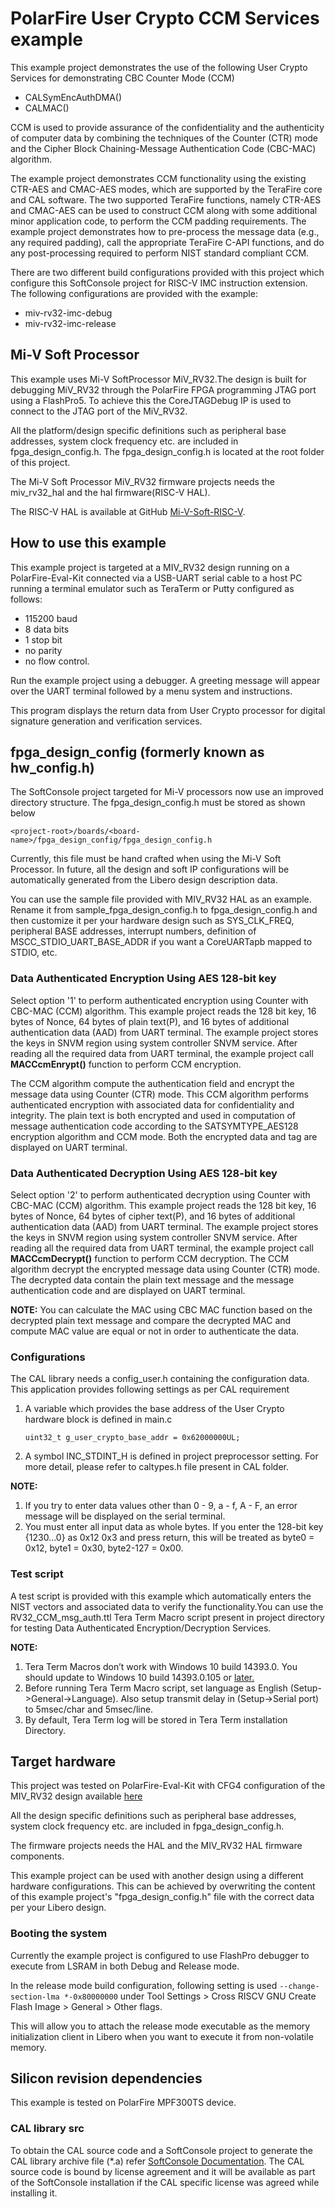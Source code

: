 ﻿PolarFire User Crypto CCM Services example
================================================================================
This example project demonstrates the use of the following User Crypto Services
for demonstrating CBC Counter Mode (CCM)

 - CALSymEncAuthDMA()
 - CALMAC()
    
CCM is used to provide assurance of the confidentiality and the authenticity 
of computer data by combining the techniques of the Counter (CTR) mode and the 
Cipher Block Chaining-Message Authentication Code (CBC-MAC) algorithm.  

The example project demonstrates CCM functionality using the existing CTR-AES 
and CMAC-AES modes, which are supported by the TeraFire core and CAL software. 
The two supported TeraFire functions, namely CTR-AES and CMAC-AES can be used 
to construct CCM along with some additional minor application code, to perform 
the CCM padding requirements. The example project demonstrates how to pre-process
the message data (e.g., any required padding), call the appropriate TeraFire 
C-API functions, and do any post-processing required to perform NIST standard 
compliant CCM.

There are two different build configurations provided with this project which
configure this SoftConsole project for RISC-V IMC instruction extension. 
The following configurations are provided with the example:

  - miv-rv32-imc-debug
  - miv-rv32-imc-release

Mi-V Soft Processor
--------------------------------------------------------------------------------
This example uses Mi-V SoftProcessor MiV_RV32.The design is built for debugging
MiV_RV32 through the PolarFire FPGA programming JTAG port using a FlashPro5.
To achieve this the CoreJTAGDebug IP is used to connect to the JTAG port of the
MiV_RV32.

All the platform/design specific definitions such as peripheral base addresses,
system clock frequency etc. are included in fpga_design_config.h. The
fpga_design_config.h is located at the root folder of this project.

The Mi-V Soft Processor MiV_RV32 firmware projects needs the miv_rv32_hal and 
the hal firmware(RISC-V HAL).

The RISC-V HAL is available at GitHub [Mi-V-Soft-RISC-V](https://mi-v-ecosystem.github.io/redirects/platform).

How to use this example
--------------------------------------------------------------------------------
This example project is targeted at a MIV_RV32 design running on a PolarFire-Eval-Kit 
connected via a USB-UART serial cable to a host PC running a terminal emulator
such as TeraTerm or Putty configured as follows:

 - 115200 baud
 - 8 data bits
 - 1 stop bit
 - no parity
 - no flow control.

Run the example project using a debugger. A greeting message will appear over the 
UART terminal followed by a menu system and instructions.

This program displays the return data from User Crypto processor for digital 
signature generation and verification services.

fpga_design_config (formerly known as hw_config.h)
--------------------------------------------------------------------------------
The SoftConsole project targeted for Mi-V processors now use an improved
directory structure. The fpga_design_config.h must be stored as shown below

`
    <project-root>/boards/<board-name>/fpga_design_config/fpga_design_config.h
`

Currently, this file must be hand crafted when using the Mi-V Soft Processor.
In future, all the design and soft IP configurations will be automatically
generated from the Libero design description data.

You can use the sample file provided with MIV_RV32 HAL as an example. Rename it
from sample_fpga_design_config.h to fpga_design_config.h and then customize it
per your hardware design such as SYS_CLK_FREQ, peripheral BASE addresses,
interrupt numbers, definition of MSCC_STDIO_UART_BASE_ADDR if you want a
CoreUARTapb mapped to STDIO, etc.

### Data Authenticated Encryption Using AES 128-bit key

Select option '1' to perform authenticated encryption using Counter with CBC-MAC
(CCM) algorithm. This example project reads the 128 bit key, 16 bytes of Nonce,
64 bytes of plain text(P), and 16 bytes of additional authentication data (AAD) 
from UART terminal. The example project stores the keys in SNVM region using 
system controller SNVM service. After reading all the required data from UART 
terminal, the example project call **MACCcmEnrypt()** function to perform CCM 
encryption.

The CCM algorithm compute the authentication field and encrypt the message data
using Counter (CTR) mode. This CCM algorithm performs authenticated encryption 
with associated data for confidentiality and integrity. The plain text is both 
encrypted and used in computation of message authentication code according to 
the SATSYMTYPE_AES128 encryption algorithm and CCM mode. Both the encrypted data
and tag are displayed on UART terminal.

### Data Authenticated Decryption Using AES 128-bit key

Select option '2' to perform authenticated decryption using Counter with CBC-MAC
(CCM) algorithm. This example project reads the 128 bit key, 16 bytes of Nonce,
64 bytes of cipher text(P), and 16 bytes of additional authentication data (AAD) 
from UART terminal. The example project stores the keys in SNVM region using 
system controller SNVM service. After reading all the required data from UART 
terminal, the example project call **MACCcmDecrypt()** function to perform CCM 
decryption. The CCM algorithm decrypt the encrypted message data using Counter 
(CTR) mode. The decrypted data contain the plain text message and the message 
authentication code and are displayed on UART terminal.

**NOTE:**
 You can calculate the MAC using CBC MAC function based on the decrypted plain 
 text message and compare the decrypted MAC and compute MAC value are equal 
 or not in order to authenticate the data.

### Configurations

The CAL library needs a config_user.h containing the configuration data.
This application provides following settings as per CAL requirement   
  1. A variable which provides the base address of the User Crypto hardware block
     is defined in main.c
     
     `uint32_t g_user_crypto_base_addr = 0x62000000UL;`
     
  2. A symbol INC_STDINT_H is defined in project preprocessor setting. 
     For more detail, please refer to caltypes.h file present in CAL folder.
  
**NOTE:**
   1. If you try to enter data values other than 0 - 9, a - f, A - F, an error 
      message will be displayed on the serial terminal.
   2. You must enter all input data as whole bytes. If you enter the 128-bit
      key {1230...0} as 0x12 0x3 and press return, this will be treated as
      byte0 = 0x12, byte1 = 0x30, byte2-127 = 0x00.

### Test script

A test script is provided with this example which automatically enters the NIST
vectors and associated data to verify the functionality.You can use 
the RV32_CCM_msg_auth.ttl Tera Term Macro script present in project directory 
for testing Data Authenticated Encryption/Decryption Services.

**NOTE:**
1. Tera Term Macros don’t work with Windows 10 build 14393.0. You should update
   to Windows 10 build 14393.0.105 or [later.](https://osdn.net/ticket/browse.php?group_id=1412&tid=36526) 
2. Before running Tera Term Macro script, set language as English 
   (Setup->General->Language). Also setup transmit delay in (Setup->Serial port)
   to 5msec/char and 5msec/line.
3. By default, Tera Term log will be stored in Tera Term installation Directory.

## Target hardware

This project was tested on PolarFire-Eval-Kit with CFG4 configuration of the
MIV_RV32 design available [here](https://github.com/Mi-V-Soft-RISC-V/PolarFire-Eval-Kit/tree/main/Libero_Projects)

All the design specific definitions such as peripheral base addresses, system
clock frequency etc. are included in fpga_design_config.h. 

The firmware projects needs the HAL and the MIV_RV32 HAL firmware components.

This example project can be used with another design using a different hardware
configurations. This can be achieved by overwriting the content of this example
project's "fpga_design_config.h" file with the correct data per your Libero design.

### Booting the system

Currently the example project is configured to use FlashPro debugger to execute 
from LSRAM in both Debug and Release mode.

In the release mode build configuration, following setting is used
`--change-section-lma *-0x80000000` under
Tool Settings > Cross RISCV GNU Create Flash Image > General > Other flags. 

This will allow you to attach the release mode executable as the memory 
initialization client in Libero when you want to execute it from non-volatile memory. 

## Silicon revision dependencies

This example is tested on PolarFire MPF300TS device.

### CAL library src
 
To obtain the CAL source code and a SoftConsole project to generate the CAL
library archive file (*.a) refer [SoftConsole Documentation](https://mi-v-ecosystem.github.io/SoftConsole-Documentation/SoftConsole-v2021.3/using_softconsole/other.html#crypto-application-library).
The CAL source code is bound by license agreement and it will be available as
part of the SoftConsole installation if the CAL specific license was agreed
while installing it.
